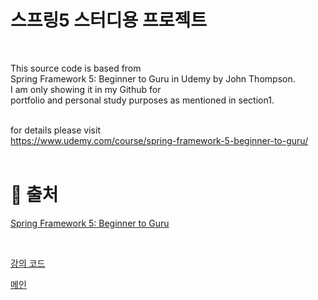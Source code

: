 # 스프링5 스터디용 프로젝트

<br />

This source code is based from<br />
Spring Framework 5: Beginner to Guru in Udemy by John Thompson.<br />
I am only showing it in my Github for<br />
portfolio and personal study purposes as mentioned in section1.<br /><br />

for details please visit<br />
https://www.udemy.com/course/spring-framework-5-beginner-to-guru/
<br /><br />

</div>

# 📓 출처

[ Spring Framework 5: Beginner to Guru ](https://www.udemy.com/course/spring-framework-5-beginner-to-guru/ "udemy")

<br />

[강의 코드](https://github.com/springframeworkguru/sfg-di "스프링 구루")

[메인](../README.MD "스프링 구루")

<br />

